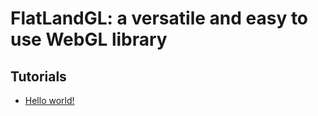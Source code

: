 # FlatLandGL: a versatile and easy to use WebGL library

## Tutorials

* [Hello world!](man/tuto/clear.md)
